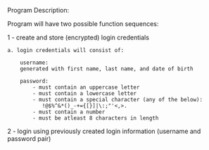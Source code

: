 Program Description:

Program will have two possible function sequences:

1 - create and store (encrypted) login credentials

    a. login credentials will consist of:
    
        username:
        generated with first name, last name, and date of birth

        password:
            - must contain an uppercase letter
            - must contain a lowercase letter
            - must contain a special character (any of the below):
               !@$%^&*()_-+={[}]|\:;"'<,>.
            - must contain a number
            - must be atleast 8 characters in length
        
2 - login using previously created login information (username and password pair)
